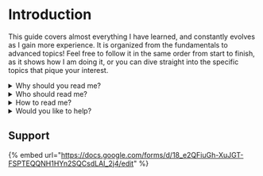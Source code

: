 # Introduction

This guide covers almost everything I have learned, and constantly evolves as I gain more experience. It is organized from the fundamentals to advanced topics! Feel free to follow it in the same order from start to finish, as it shows how I am doing it, or you can dive straight into the specific topics that pique your interest.

<details>

<summary>Why should you read me?</summary>

Hopefully by now, you know, flying, real or virtual, is not a cheap hobby. Most importantly it needs a considerable amount of time to get started, get good at it and stay good at it. It also requires investment in a good rig, monitor/VR, peripherals, and software. Therefore, it is a good idea to approach it efficiently.\
My primary goal is to lay down a well structured and progressive path to enjoy flying in [Digital Combat Simulator](https://www.digitalcombatsimulator.com/en/) (DCS). Secondly, get better at it. And last but not least, learn about aviation! You never know, someday you have to retire from the virtual air force then you might want to get a job, being a virtual airline pilot.

</details>

<details>

<summary>Who should read me?</summary>

At this moment only the very beginners!

</details>

<details>

<summary>How to read me?</summary>

Will tell you soon!

</details>

<details>

<summary>Would you like to help?</summary>

Well, first you could tell me what you think about this guide. If you are reading on [gitbook.com](https://andybaba.gitbook.io/my-guide-to-flight-sim-dcs/), then you can rank every page separately. If you would like to help even more, fill-in [this form](http://localhost:5000/o/h4q1IgXjrHJ5jJVtyD3E/s/s2UzUqfq63SH5jchI40L/) and leave a contact there too and I will get back to you as soon as I can to discuss it together.



</details>

## Support

{% embed url="https://docs.google.com/forms/d/18_e2QFiuGh-XuJGT-FSPTEQQNH1HYn2SQCsdLAI_2j4/edit" %}
